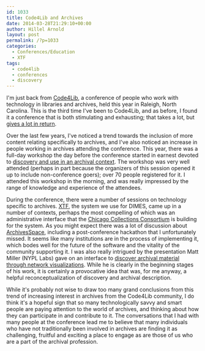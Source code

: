 ```yaml
---
id: 1033
title: Code4Lib and Archives
date: 2014-03-28T21:29:10+00:00
author: Hillel Arnold
layout: post
permalink: /?p=1033
categories:
  - Conferences/Education
  - XTF
tags:
  - code4lib
  - conferences
  - discovery
---
```

I'm just back from [Code4Lib](http://code4lib.org/conference/2014/), a conference of people who work with technology in libraries and archives, held this year in Raleigh, North Carolina. This is the third time I've been to Code4Lib, and as before, I found it a conference that is both stimulating and exhausting; that takes a lot, but [gives a lot in return](https://twitter.com/helrond/status/449293571309715456).<!--more-->

Over the last few years, I've noticed a trend towards the inclusion of more content relating specifically to archives, and I've also noticed an increase in people working in archives attending the conference. This year, there was a full-day workshop the day before the conference started in earnest devoted to [discovery and use in an archival context](http://wiki.code4lib.org/index.php/2014_preconference_proposals#Archival_discovery_and_use). The workshop was very well attended (perhaps in part because the organizers of this session opened it up to include non-conference goers); over 70 people registered for it. I attended this workshop in the morning, and was really impressed by the range of knowledge and experience of the attendees.

During the conference, there were a number of sessions on technology specific to archives. [XTF](http://xtf.cdlib.org/), the system we use for DIMES, came up in a number of contexts, perhaps the most compelling of which was an administrative interface that the [Chicago Collections Consortium](http://chicagocollectionsconsortium.org/) is building for the system. As you might expect there was a lot of discussion about [ArchivesSpace](http://archivesspace.org/), including a post-conference hackathon that I unfortunately missed. It seems like many institutions are in the process of implementing it, which bodes well for the future of the software and the vitality of the community supporting it. I was also really intrigued by the presentation Matt Miller (NYPL Labs) gave on an interface to [discover archival material through network visualizations](http://code4lib.org/conference/2014/miller). While he is clearly in the beginning stages of his work, it is certainly a provocative idea that was, for me anyway, a helpful reconceptualization of discovery and archival description.

While it's probably not wise to draw too many grand conclusions from this trend of increasing interest in archives from the Code4Lib community, I do think it's a hopeful sign that so many technologically savvy and smart people are paying attention to the world of archives, and thinking about how they can participate in and contribute to it. The conversations that I had with many people at the conference lead me to believe that many individuals who have not traditionally been involved in archives are finding it as challenging, fruitful and exciting a place to engage as are those of us who are a part of the archival profession.
